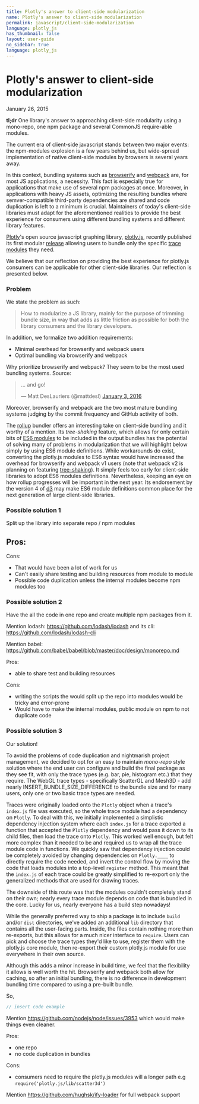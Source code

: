 ```yaml
---
title: Plotly's answer to client-side modularization
name: Plotly's answer to client-side modularization
permalink: javascript/client-side-modularization
language: plotly_js
has_thumbnail: false
layout: user-guide
no_sidebar: true
language: plotly_js
---
```


# Plotly's answer to client-side modularization

January 26, 2015

**tl;dr** One library's answer to approaching client-side modularity using a
mono-repo, one npm package and several CommonJS require-able modules.


The current era of client-side javascript stands between two major events: the
npm-modules explosion is a few years behind us, but wide-spread implementation
of native client-side modules by browsers is several years away.

In this context, bundling systems such as [browserify](http://browserify.org/)
and [webpack](https://webpack.github.io/) are, for most JS applications, a
necessity. This fact is especially true for applications that make use of
several npm packages at once. Moreover, in applications with heavy JS assets,
optimizing the resulting bundles where semver-compatible third-party
dependencies are shared and code duplication is left to a minimum is crucial.
Maintainers of today's client-side libraries must adapt for the aforementioned
realities to provide the best experience for consumers using different bundling
systems and different library features.

[Plotly](https://plot.ly/)'s open source javascript graphing library,
[plotly.js](https://plot.ly/javascript/), recently published its first modular
[release](https://github.com/plotly/plotly.js/releases/tag/v1.5.0) allowing
users to bundle only the specific [trace
modules](https://github.com/plotly/plotly.js/blob/49ea59fd3016b4b125855511a05abe92a2e69082/README.md#modules)
they need.

We believe that our reflection on providing the best experience for plotly.js
consumers can be applicable for other client-side libraries. Our reflection is
presented below.


### Problem

We state the problem as such:

> How to modularize a JS library, mainly for the purpose of trimming bundle size,
in way that adds as little friction as possible for both the library consumers
and the library developers.

In addition, we formalize two addition requirements:

- Minimal overhead for browserify and webpack users
- Optimal bundling via browserify and webpack

Why prioritize browserify and webpack? They seem to be the most used bundling
systems. Source:

<blockquote class="twitter-tweet" lang="en"><p lang="en" dir="ltr">... and
go!</p>&mdash; Matt DesLauriers (@mattdesl) <a
href="https://twitter.com/mattdesl/status/683753259992006656">January 3,
2016</a></blockquote>
<script async src="//platform.twitter.com/widgets.js" charset="utf-8"></script>

Moreover, browserify and webpack are the two most mature bundling systems
judging by the commit frequency and GitHub activity of both.

The [rollup](http://rollupjs.org/) bundler offers an interesting take on
client-side bundling and it worthy of a mention. Its *tree-shaking* feature,
which allows for only certain bits of [ES6
modules](https://developer.mozilla.org/en/docs/web/javascript/reference/statements/import)
to be included in the output bundles has the potential of solving many of
problems in modularization that we will highlight below simply by using ES6
module definitions. While workarounds do exist, converting the plotly.js modules
to ES6 syntax would have increased the overhead for browserify and webpack v1
users (note that webpack v2 is planning on featuring
[tree-shaking](http://www.2ality.com/2015/12/webpack-tree-shaking.html)). It
simply feels too early for client-side libraries to adopt ES6 modules
definitions.  Nevertheless, keeping an eye on how rollup progresses will be
important in the next year. Its endorsement by the version 4 of
[d3](https://github.com/substack/node-browserify/issues/1186) may make ES6
module definitions common place for the next generation of large client-side
libraries.


### Possible solution 1

Split up the library into separate repo / npm modules

Pros:
 -

Cons:
 - That would have been a lot of work for us
 - Can't easily share testing and building resources from module to module
 - Possible code duplication unless the internal modules become npm modules too


### Possible solution 2

Have the all the code in one repo and create multiple npm packages from it.

Mention lodash: https://github.com/lodash/lodash
and its cli: https://github.com/lodash/lodash-cli

Mention babel: https://github.com/babel/babel/blob/master/doc/design/monorepo.md

Pros:
 - able to share test and building resources


Cons:
 - writing the scripts the would split up the repo into modules would be tricky
   and error-prone
 - Would have to make the internal modules, public module on npm to
   not duplicate code


### Possible solution 3

Our solution!

To avoid the problems of code duplication and nightmarish project management, we
decided to opt for an easy to maintain *mono-repo* style solution where the end
user can configure and build the final package as they see fit, with only the
trace types (e.g. bar, pie, histogram etc.) that they require. The WebGL trace
types - specifically ScatterGL and Mesh3D - add nearly INSERT_BUNDLE_SIZE_DIFFERENCE
to the bundle size and for many users, only one or two basic trace types are
needed.

Traces were originally loaded onto the `Plotly` object when a trace's `index.js`
file was executed, so the whole trace module had a dependency on `Plotly`.
To deal with this, we initially implemented a simplistic dependency injection
system where each `index.js` for a trace exported a function that accepted
the `Plotly` dependency and would pass it down to its child files, then load
the trace onto `Plotly`. This worked well enough, but felt more complex than it
needed to be and required us to wrap all the trace module code in functions. We
quickly saw that dependency injection could be completely avoided by changing
dependencies on `Plotly.____` to directly require the code
needed, and invert the control flow by moving the code that loads
modules into a top-level `register` method. This meant that the `index.js` of
each trace could be greatly simplified to re-export only the generalized methods
that are used for drawing traces.

The downside of this route was that the modules couldn't completely stand on
their own; nearly every trace module depends on code that is bundled in the
core. Lucky for us, nearly everyone has a build step nowadays!

While the generally preferred way to ship a package is to include `build` and/or
`dist` directories, we've added an additional `lib` directory that contains all
the user-facing parts. Inside, the files contain nothing more than re-exports,
but this allows for a much nicer interface to `require`. Users can pick and
choose the trace types they'd like to use, register them with the plotly.js core
module, then re-export their custom plotly.js module for use everywhere in their
own source.

Although this adds a minor increase in build time, we feel that the flexibility
it allows is well worth the hit. Browserify and
webpack both allow for caching, so after an initial bundling, there is
no difference in development bundling time compared to using a pre-built bundle.

So,

```js
// insert code example
```


Mention https://github.com/nodejs/node/issues/3953 which would make things even
cleaner.

Pros:
 - one repo
 - no code duplication in bundles

Cons:
 - consumers need to require the plotly.js modules will a longer path e.g
   `require('plotly.js/lib/scatter3d')`



Mention https://github.com/hughsk/ify-loader for full webpack support
